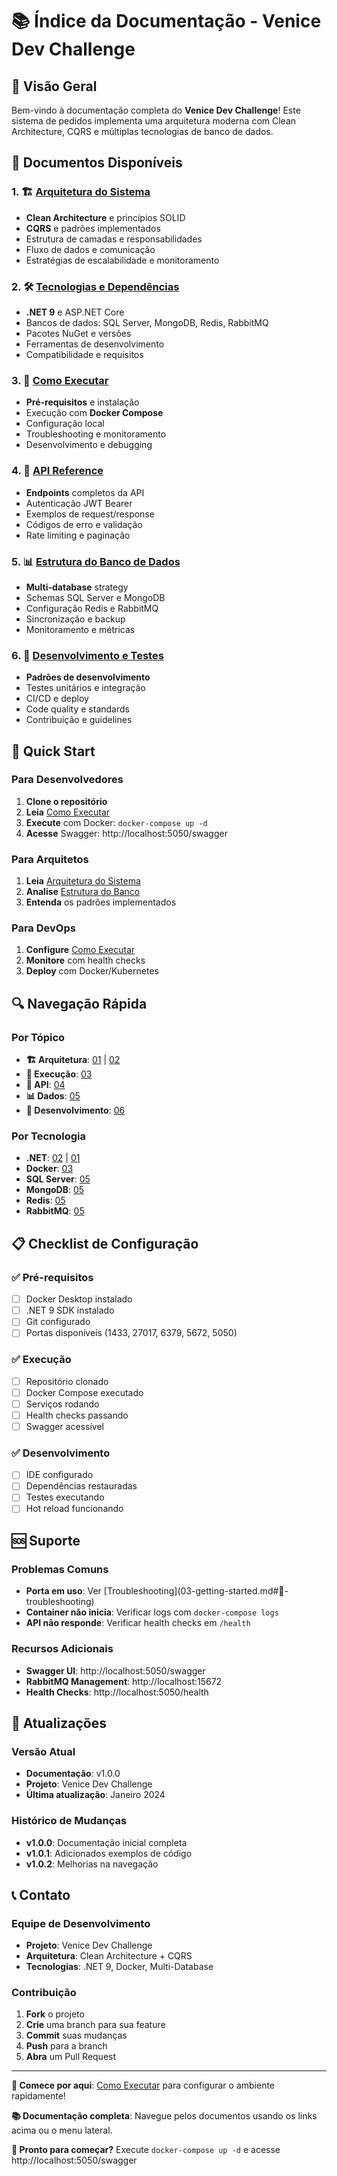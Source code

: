 # 📚 Índice da Documentação - Venice Dev Challenge

## 🚀 Visão Geral

Bem-vindo à documentação completa do **Venice Dev Challenge**! Este sistema de pedidos implementa uma arquitetura moderna com Clean Architecture, CQRS e múltiplas tecnologias de banco de dados.

## 📖 Documentos Disponíveis

### 1. 🏗️ [Arquitetura do Sistema](01-architecture.md)
- **Clean Architecture** e princípios SOLID
- **CQRS** e padrões implementados
- Estrutura de camadas e responsabilidades
- Fluxo de dados e comunicação
- Estratégias de escalabilidade e monitoramento

### 2. 🛠️ [Tecnologias e Dependências](02-technologies.md)
- **.NET 9** e ASP.NET Core
- Bancos de dados: SQL Server, MongoDB, Redis, RabbitMQ
- Pacotes NuGet e versões
- Ferramentas de desenvolvimento
- Compatibilidade e requisitos

### 3. 🚀 [Como Executar](03-getting-started.md)
- **Pré-requisitos** e instalação
- Execução com **Docker Compose**
- Configuração local
- Troubleshooting e monitoramento
- Desenvolvimento e debugging

### 4. 🔌 [API Reference](04-api-reference.md)
- **Endpoints** completos da API
- Autenticação JWT Bearer
- Exemplos de request/response
- Códigos de erro e validação
- Rate limiting e paginação

### 5. 📊 [Estrutura do Banco de Dados](05-database-structure.md)
- **Multi-database** strategy
- Schemas SQL Server e MongoDB
- Configuração Redis e RabbitMQ
- Sincronização e backup
- Monitoramento e métricas

### 6. 🧪 [Desenvolvimento e Testes](06-development-testing.md)
- **Padrões de desenvolvimento**
- Testes unitários e integração
- CI/CD e deploy
- Code quality e standards
- Contribuição e guidelines

## 🎯 Quick Start

### Para Desenvolvedores
1. **Clone o repositório**
2. **Leia** [Como Executar](03-getting-started.md)
3. **Execute** com Docker: `docker-compose up -d`
4. **Acesse** Swagger: http://localhost:5050/swagger

### Para Arquitetos
1. **Leia** [Arquitetura do Sistema](01-architecture.md)
2. **Analise** [Estrutura do Banco](05-database-structure.md)
3. **Entenda** os padrões implementados

### Para DevOps
1. **Configure** [Como Executar](03-getting-started.md)
2. **Monitore** com health checks
3. **Deploy** com Docker/Kubernetes

## 🔍 Navegação Rápida

### Por Tópico
- **🏗️ Arquitetura**: [01](01-architecture.md) | [02](02-technologies.md)
- **🚀 Execução**: [03](03-getting-started.md)
- **🔌 API**: [04](04-api-reference.md)
- **📊 Dados**: [05](05-database-structure.md)
- **🧪 Desenvolvimento**: [06](06-development-testing.md)

### Por Tecnologia
- **.NET**: [02](02-technologies.md) | [01](01-architecture.md)
- **Docker**: [03](03-getting-started.md)
- **SQL Server**: [05](05-database-structure.md)
- **MongoDB**: [05](05-database-structure.md)
- **Redis**: [05](05-database-structure.md)
- **RabbitMQ**: [05](05-database-structure.md)

## 📋 Checklist de Configuração

### ✅ Pré-requisitos
- [ ] Docker Desktop instalado
- [ ] .NET 9 SDK instalado
- [ ] Git configurado
- [ ] Portas disponíveis (1433, 27017, 6379, 5672, 5050)

### ✅ Execução
- [ ] Repositório clonado
- [ ] Docker Compose executado
- [ ] Serviços rodando
- [ ] Health checks passando
- [ ] Swagger acessível

### ✅ Desenvolvimento
- [ ] IDE configurado
- [ ] Dependências restauradas
- [ ] Testes executando
- [ ] Hot reload funcionando

## 🆘 Suporte

### Problemas Comuns
- **Porta em uso**: Ver [Troubleshooting](03-getting-started.md#🐛- troubleshooting)
- **Container não inicia**: Verificar logs com `docker-compose logs`
- **API não responde**: Verificar health checks em `/health`

### Recursos Adicionais
- **Swagger UI**: http://localhost:5050/swagger
- **RabbitMQ Management**: http://localhost:15672
- **Health Checks**: http://localhost:5050/health

## 🔄 Atualizações

### Versão Atual
- **Documentação**: v1.0.0
- **Projeto**: Venice Dev Challenge
- **Última atualização**: Janeiro 2024

### Histórico de Mudanças
- **v1.0.0**: Documentação inicial completa
- **v1.0.1**: Adicionados exemplos de código
- **v1.0.2**: Melhorias na navegação

## 📞 Contato

### Equipe de Desenvolvimento
- **Projeto**: Venice Dev Challenge
- **Arquitetura**: Clean Architecture + CQRS
- **Tecnologias**: .NET 9, Docker, Multi-Database

### Contribuição
1. **Fork** o projeto
2. **Crie** uma branch para sua feature
3. **Commit** suas mudanças
4. **Push** para a branch
5. **Abra** um Pull Request

---

**🎯 Comece por aqui**: [Como Executar](03-getting-started.md) para configurar o ambiente rapidamente!

**📚 Documentação completa**: Navegue pelos documentos usando os links acima ou o menu lateral.

**🚀 Pronto para começar?** Execute `docker-compose up -d` e acesse http://localhost:5050/swagger
